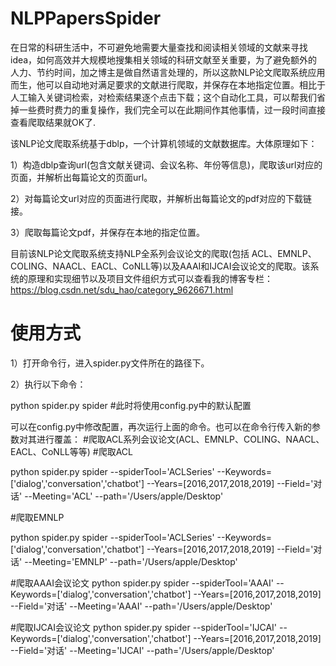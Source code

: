 # NLPPapersSpider
在日常的科研生活中，不可避免地需要大量查找和阅读相关领域的文献来寻找idea，如何高效并大规模地搜集相关领域的科研文献至关重要，为了避免额外的人力、节约时间，加之博主是做自然语言处理的，所以这款NLP论文爬取系统应用而生，他可以自动地对满足要求的文献进行爬取，并保存在本地指定位置。相比于人工输入关键词检索，对检索结果逐个点击下载；这个自动化工具，可以帮我们省掉一些费时费力的重复操作，我们完全可以在此期间作其他事情，过一段时间直接查看爬取结果就OK了.

该NLP论文爬取系统基于dblp，一个计算机领域的文献数据库。大体原理如下：

1）构造dblp查询url(包含文献关键词、会议名称、年份等信息)，爬取该url对应的页面，并解析出每篇论文的页面url。

2）对每篇论文url对应的页面进行爬取，并解析出每篇论文的pdf对应的下载链接。

3）爬取每篇论文pdf，并保存在本地的指定位置。

目前该NLP论文爬取系统支持NLP全系列会议论文的爬取(包括 ACL、EMNLP、COLING、NAACL、EACL、CoNLL等)以及AAAI和IJCAI会议论文的爬取。该系统的原理和实现细节以及项目文件组织方式可以查看我的博客专栏：https://blog.csdn.net/sdu_hao/category_9626671.html


# 使用方式
1）打开命令行，进入spider.py文件所在的路径下。

2）执行以下命令：

python spider.py spider  #此时将使用config.py中的默认配置

可以在config.py中修改配置，再次运行上面的命令。也可以在命令行传入新的参数对其进行覆盖：
#爬取ACL系列会议论文(ACL、EMNLP、COLING、NAACL、EACL、CoNLL等等) 
#爬取ACL

python spider.py spider --spiderTool='ACLSeries' --Keywords=['dialog','conversation','chatbot'] --Years=[2016,2017,2018,2019] --Field='对话' --Meeting='ACL' --path='/Users/apple/Desktop' 

#爬取EMNLP

python spider.py spider --spiderTool='ACLSeries' --Keywords=['dialog','conversation','chatbot'] --Years=[2016,2017,2018,2019] --Field='对话' --Meeting='EMNLP' --path='/Users/apple/Desktop' 
 
#爬取AAAI会议论文
python spider.py spider --spiderTool='AAAI' --Keywords=['dialog','conversation','chatbot'] --Years=[2016,2017,2018,2019] --Field='对话' --Meeting='AAAI' --path='/Users/apple/Desktop' 
 
 
#爬取IJCAI会议论文
python spider.py spider --spiderTool='IJCAI' --Keywords=['dialog','conversation','chatbot'] --Years=[2016,2017,2018,2019] --Field='对话' --Meeting='IJCAI' --path='/Users/apple/Desktop' 









